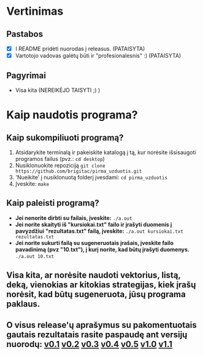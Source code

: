 # Vertinimas

## Pastabos

- [x] I README pridėti nuorodas į releasus. (PATAISYTA)
- [x] Vartotojo vadovas galėtų būti ir "profesionalesnis" :) (PATAISYTA)

## Pagyrimai

- Visa kita (NEREIKĖJO TAISYTI ;) )

# Kaip naudotis programa?

## Kaip sukompiliuoti programą?
1. Atsidarykite terminalą ir pakeiskite katalogą į tą, kur norėsite išsisaugoti programos failus 
(pvz.: ```cd desktop```)
2. Nusiklonuokite repoziciją ```git clone https://github.com/brigitac/pirma_uzduotis.git```
3. 'Nueikite' į nusiklonuotą folderį įvesdami: ```cd pirma_uzduotis```
4. Įveskite: ```make ```
## Kaip paleisti programą?
- __Jei nenorite dirbti su failais, įveskite:__ ```./a.out```
- __Jei norite skaityti iš "kursiokai.txt" failo ir įrašyti duomenis į pavyzdžiui "rezultatas.txt" failą, įveskite:__ ``` ./a.out kursiokai.txt rezultatas.txt ```
- __Jei norite sukurti failą su sugeneruotais įrašais, įveskite failo pavadinimą (pvz "10.txt"), į kurį norite, kad būtų įrašyti duomenys.__ ``` ./a.out 10.txt ```
## Visa kita, ar norėsite naudoti vektorius, listą, deką, vienokias ar kitokias strategijas, kiek įrašų norėsit, kad būtų sugeneruota, jūsų programa paklaus. 
## O visus release'ų aprašymus su pakomentuotais gautais rezultatais rasite paspaudę ant versijų nuorodų: [v0.1](https://github.com/brigitac/pirma_uzduotis/releases/tag/v0.1)  [v0.2](https://github.com/brigitac/pirma_uzduotis/releases/tag/v0.2)  [v0.3](https://github.com/brigitac/pirma_uzduotis/releases/tag/v0.3)  [v0.4](https://github.com/brigitac/pirma_uzduotis/releases/tag/v0.4)  [v0.5](https://github.com/brigitac/pirma_uzduotis/releases/tag/v0.5)  [v1.0](https://github.com/brigitac/pirma_uzduotis/releases/tag/v1.0)  [v1.1](https://github.com/brigitac/pirma_uzduotis/releases/tag/v1.1)
